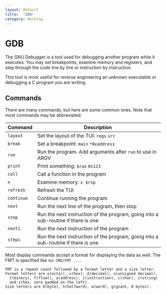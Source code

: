 ```yaml
---
layout: default
title:  "GDB"
category: Hacking
---
```


# GDB
The GNU Debugger is a tool used for debugging another program while
it executes. You may set breakpoints, examine memory and registers,
and step through the code line by line or instruction by instruction.

This tool is most useful for reverse engineering an unknown executable
or debugging a C program you are writing.

## Commands
There are many commands, but here are some common ones. Note that most
commands may be abbreviated.

| Command | Description |
| ------- | ----------- |
| `layout` | Set the layout of the TUI: `regs` `src` |
| `break` | Set a breakpoint: `main` `*0xaddress` |
| `run` | Run the program. Add arguments after `run` to use in ARGV |
| `print` | Print something: `$rax` `0x123` |
| `call` | Call a function in the program |
| `x` | Examine memory: `x $rsp` |
| `refresh` | Refresh the TUI |
| `continue` | Continue running the program |
| `next` | Run the next line of the program, then stop |
| `step` | Run the next instruction of the program, going into a sub-routine if there is one |
| `nexti` | Run the next instruction of the program |
| `stepi` | Run the next instruction of the program, going into a sub-routine if there is one |

Most display commands accept a format for displaying the data as well.
The FMT is specified like so: `CMD/FMT ...`.

```
FMT is a repeat count followed by a format letter and a size letter.
Format letters are o(octal), x(hex), d(decimal), u(unsigned decimal),
  t(binary), f(float), a(address), i(instruction), c(char), s(string)
  and z(hex, zero padded on the left).
Size letters are b(byte), h(halfword), w(word), g(giant, 8 bytes).
```
